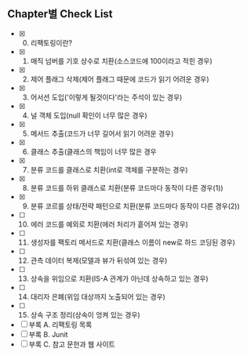 ## Chapter별 Check List
- [x] 0. 리팩토링이란?
- [x] 1. 매직 넘버를 기호 상수로 치환(소스코드에 100이라고 적힌 경우)
- [x] 2. 제어 플래그 삭제(제어 플래그 때문에 코드가 읽기 어려운 경우)
- [x] 3. 어서션 도입('이렇게 될것이다'라는 주석이 있는 경우)
- [x] 4. 널 객체 도입(null 확인이 너무 많은 경우)
- [x] 5. 메서드 추출(코드가 너무 길어서 읽기 어려운 경우)
- [x] 6. 클래스 추출(클래스의 책임이 너무 많은 경우
- [x] 7. 분류 코드를 클래스로 치환(int로 객체를 구분하는 경우)
- [x] 8. 분류 코드를 하위 클래스로 치환(분류 코드마다 동작이 다른 경우(1))
- [x] 9. 분류 코르를 상태/전략 패턴으로 치환(분류 코드마다 동작이 다른 경우(2))
- [ ] 10. 에러 코드를 예외로 치환(에러 처리가 흩어져 있는 경우)
- [ ] 11. 생성자를 팩토리 메서드로 치환(클래스 이름이 new로 하드 코딩된 경우)
- [ ] 12. 관측 데이터 복제(모델과 뷰가 뒤섞여 있는 경우)
- [ ] 13. 상속을 위임으로 치환(IS-A 관계가 아닌데 상속하고 있는 경우)
- [ ] 14. 대리자 은폐(위임 대상까지 노출되어 있는 경우)
- [ ] 15. 상속 구조 정리(상속이 엉켜 있는 경우)
- [ ] 부록 A. 리팩토링 목록
- [ ] 부록 B. Junit
- [ ] 부록 C. 참고 문헌과 웹 사이트
